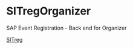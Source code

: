 # SITregOrganizer
SAP Event Registration - Back end for Organizer

[SITreg](https://github.com/sapmentors/SITreg)
